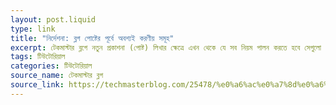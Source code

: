 ```yaml
---
layout: post.liquid
type: link
title: "নির্দেশনা: ব্লগ পোষ্টের পূর্বে অবশ্যই করণীয় সমূহ"
excerpt: টেকমাস্টার ব্লগে নতুন প্রকাশনা (পোষ্ট) লিখার ক্ষেত্রে এখন থেকে যে সব নিয়ম পালন করতে হবে সেগুলো নিয়ে আলোচনা করা হয়েছে এ প্রকাশনায়।
tags: টিউটোরিয়াল
categories: টিউটোরিয়াল 
source_name: টেকমাস্টার ব্লগ
source_link: https://techmasterblog.com/25478/%e0%a6%ac%e0%a7%8d%e0%a6%b2%e0%a6%97%e0%a6%aa%e0%a7%8b%e0%a6%b7%e0%a7%8d%e0%a6%9f%e0%a6%b0-%e0%a6%aa%e0%a7%82%e0%a6%b0%e0%a7%8d%e0%a6%ac%e0%a7%87-%e0%a6%95%e0%a6%b0%e0%a6%a3%e0%a7%80%e0%a7%9f
---
```


